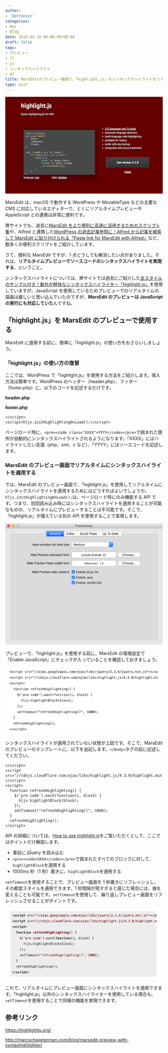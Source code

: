 ```yaml
---
author:
- '@ottanxyz'
categories:
- Mac
- Blog
date: 2016-04-10 00:00:00+00:00
draft: false
tags:
- プレビュー
- lt
- js
- シンタックスハイライト
- gt
title: MarsEditのプレビュー画面で、「highlight.js」のシンタックスハイライトをリアルタイムでプレビューする
type: post
---
```


![](160423-571b57e20f058.png)

MarsEdit は、macOS で動作する WordPress や MovableType などの主要な CMS に対応しているエディターで、とくにリアルタイムプレビューや AppleScript との連携は非常に便利です。

弊サイトでも、過去に[MarsEdit をより便利に高速に活用するためのスクリプト集](/posts/2014/12/marsedit-script-619/)や、Alfred と連携した[WordPress の過去記事参照に！Alfred から記事を検索して MarsEdit に貼り付けられる「Paste link for MarsEdit with Alfred」](/posts/2015/08/paste-link-for-marsedit-with-alfred-2174/)など、数多くの便利スクリプトをご紹介しています。

さて、便利な MarsEdit ですが、1 点どうしても解消したい点がありました。それは、**リアルタイムプレビューでソースコードのシンタックスハイライトを実現する**、ということ。

シンタックスハイライトについては、弊サイトでは過去にご紹介した[全スタイルのサンプル付き！動作が軽快なシンタックスハイライター「highlight.js」](/posts/2014/09/syntax-highlight-github-435/)を使用していますが、JavaScript を使用しているためプレビューでのリアルタイムの描画は厳しいと思い込んでいたのですが、**MarsEdit のプレビューは JavaScript の実行にも対応していた**んですね。

## 「highlight.js」を MarsEdit のプレビューで使用する

MarsEdit に適用する前に、簡単に「highlight.js」の使い方をおさらいしましょう。

### 「highlight.js」の使い方の復習

ここでは、WordPress で「highlight.js」を使用する方法をご紹介します。導入方法は簡単です。WordPress のヘッダー（header.php）、フッター（footer.php）に、以下のコードを記述するだけです。

**header.php**

**footer.php**

    </script>
    <script>hljs.initHighlightingOnLoad();</script>

ページロード時に、`<pre><code class="XXXX">YYYY</code></pre>`で囲まれた箇所が自動的にシンタックスハイライトされるようになります。「XXXX」にはハイライトしたい言語（php、xml、c など）、「YYYY」にはソースコードを記述します。

### MarsEdit のプレビュー画面でリアルタイムにシンタックスハイライトを適用する

では、MarsEdit のプレビュー画面で、「highlight.js」を使用してリアルタイムにシンタックスハイライトを適用するためにはどうすればよいでしょうか。`hljs.initHighlightingOnLoad();`は、ページロード時にのみ機能する API です。つまり、初回読み込み時にはシンタックスハイライトを適用することが可能なものの、リアルタイムにプレビューすることは不可能です。そこで、「highlight.js」が備えている別の API を使用することで実現します。

![](160423-571b57e486a8b-1.png)

プレビューで、「highlight.js」を使用する前に、MarsEdit の環境設定で「Enable JavaScript」にチェックが入っていることを確認しておきましょう。

![](160423-571b57e7e3af3-1.png)

シンタックスハイライトが適用されていない状態が上図です。そこで、MarsEdit のプレビューのテンプレートに、以下を追記します。`</body>`タグの前に記述してください。

    </script>
    <script src="//cdnjs.cloudflare.com/ajax/libs/highlight.js/9.3.0/highlight.min.js"></script>
    <script>
      function refreshHighlighting() {
        $('pre code').each(function(i, block) {
          hljs.highlightBlock(block);
        });
        setTimeout("refreshHighlighting()", 1000);
      }
      refreshHighlighting();
    </script>

API の詳細については、[How to use highlight.js](https://highlightjs.org/usage/)をご覧いただくとして、ここではポイントだけ解説します。

- 事前に jQuery を読み込む
- `<pre><code>XXXX</code></pre>`で囲まれたすべてのブロックに対して、`highlightBlock`を適用する
- 1000ms 秒（1 秒）置きに、`highlightBlock`を適用する

`setTimeout`を使用することで、プレビュー画面を 1 秒置きにリフレッシュし、その都度スタイルを適用できます。1 秒間隔が短すぎると感じた場合には、値を変えることも可能です。`setTimeout`を使用して、繰り返しプレビュー画面をリフレッシュさせることがポイントです。

![](160423-571b57eb1eac2-1.png)

これで、リアルタイムにプレビュー画面にシンタックスハイライトを適用できます。「highlight.js」以外のシンタックスハイライターを使用している場合も、`setTimeout`を使用することで同様の機能を実現できます。

## 参考リンク

<https://highlightjs.org/>

<http://marcschwieterman.com/blog/marsedit-preview-with-syntaxhighlighter/>
